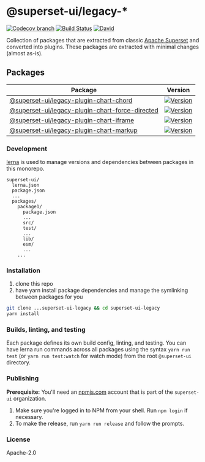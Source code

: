 # @superset-ui/legacy-*

[![Codecov branch](https://img.shields.io/codecov/c/github/apache-superset/superset-ui-legacy/master.svg?style=flat-square)](http://codecov.io/github/apache-superset/superset-ui-legacy/coverage.svg?branch=master)
[![Build Status](https://img.shields.io/travis/com/apache-superset/superset-ui-legacy/master.svg?style=flat-square
)](https://travis-ci.com/apache-superset/superset-ui-legacy)
[![David](https://img.shields.io/david/dev/apache-superset/superset-ui-legacy.svg?style=flat-square)](https://david-dm.org/apache-superset/superset-ui-legacy?type=dev)

Collection of packages that are extracted from classic [Apache Superset](https://github.com/apache/incubator-superset) and converted into plugins.
These packages are extracted with minimal changes (almost as-is).

## Packages

| Package | Version |
|--|--|
| [@superset-ui/legacy-plugin-chart-chord](https://github.com/apache-superset/superset-ui-legacy/tree/master/packages/superset-ui-legacy-plugin-chart-chord) | [![Version](https://img.shields.io/npm/v/@superset-ui/legacy-plugin-chart-chord.svg?style=flat-square)](https://img.shields.io/npm/v/@superset-ui/legacy-plugin-chart-chord.svg?style=flat-square) |
| [@superset-ui/legacy-plugin-chart-force-directed](https://github.com/apache-superset/superset-ui-legacy/tree/master/packages/superset-ui-legacy-plugin-chart-force-directed) | [![Version](https://img.shields.io/npm/v/@superset-ui/legacy-plugin-chart-force-directed.svg?style=flat-square)](https://img.shields.io/npm/v/@superset-ui/legacy-plugin-chart-force-directed.svg?style=flat-square) |
| [@superset-ui/legacy-plugin-chart-iframe](https://github.com/apache-superset/superset-ui-legacy/tree/master/packages/superset-ui-legacy-plugin-chart-iframe) | [![Version](https://img.shields.io/npm/v/@superset-ui/legacy-plugin-chart-iframe.svg?style=flat-square)](https://img.shields.io/npm/v/@superset-ui/legacy-plugin-chart-iframe.svg?style=flat-square) |
| [@superset-ui/legacy-plugin-chart-markup](https://github.com/apache-superset/superset-ui-legacy/tree/master/packages/superset-ui-legacy-plugin-chart-markup) | [![Version](https://img.shields.io/npm/v/@superset-ui/legacy-plugin-chart-markup.svg?style=flat-square)](https://img.shields.io/npm/v/@superset-ui/legacy-plugin-chart-markup.svg?style=flat-square) |

### Development

[lerna](https://github.com/lerna/lerna/) is used to manage versions and dependencies between
packages in this monorepo.

```
superset-ui/
  lerna.json
  package.json
  ...
  packages/
    package1/
      package.json
      ...
      src/
      test/
      ...
      lib/
      esm/
      ...
    ...
```

### Installation

1. clone this repo
2. have yarn install package dependencies and manage the symlinking between packages for you

```sh
git clone ...superset-ui-legacy && cd superset-ui-legacy
yarn install
```

### Builds, linting, and testing

Each package defines its own build config, linting, and testing. You can have lerna run commands
across all packages using the syntax `yarn run test` (or `yarn run test:watch` for watch mode) from the root `@superset-ui` directory.

### Publishing

**Prerequisite:** You'll need an [npmjs.com](https://npmjs.com) account that is part of the `superset-ui` organization.

1. Make sure you're logged in to NPM from your shell. Run `npm login` if necessary.
2. To make the release, run `yarn run release` and follow the prompts.

### License

Apache-2.0
